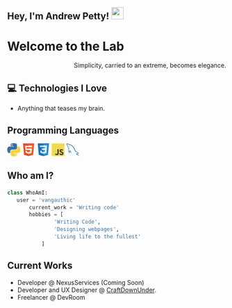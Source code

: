 ## Hey, I'm Andrew Petty!  <img src="https://media.giphy.com/media/hvRJCLFzcasrR4ia7z/giphy.gif" width="28px" height="28px">

<h1>Welcome to the Lab</h1> 

<div style="text-align: right">Simplicity, carried to an extreme, becomes elegance.</div>

## :computer: Technologies I Love
* Anything that teases my brain.

## Programming Languages
<img src = 'https://github.com/FroostySnoowman/FroostySnoowman/blob/main/images/python2.png' height='30'/> <img src = 'https://github.com/FroostySnoowman/FroostySnoowman/blob/main/images/html.svg' width='30'/> <img src = 'https://github.com/FroostySnoowman/FroostySnoowman/blob/main/images/css.svg' width='30'/> <img src = 'https://github.com/FroostySnoowman/FroostySnoowman/blob/main/images/js.svg' width='30'/>
 <img src = 'https://github.com/FroostySnoowman/FroostySnoowman/blob/main/images/sql.svg' width='30'/> 
 
 ## Who am I?
 ```python
 class WhoAmI:
 	user = 'vangauthic'
		current_work = 'Writing code'
		hobbies = [
				'Writing Code',
				'Designing webpages',
				'Living life to the fullest'
			]
 ```
 
## Current Works
 * Developer @ NexusServices (Coming Soon)
 * Developer and UX Designer @ [CraftDownUnder](https://craftdownunder.co).
 * Freelancer @ DevRoom
 
 
